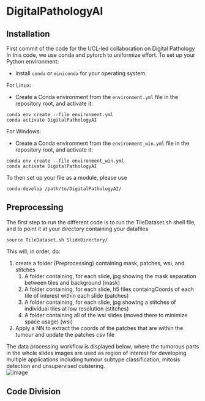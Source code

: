 # DigitalPathologyAI

## Installation
First commit of the code for the UCL-led collaboration on Digital Pathology
In this code, we use conda and pytorch to uniformize effort.
To set up your Python environment:
- Install `conda` or `miniconda` for your operating system.

For Linux:
- Create a Conda environment from the `environment.yml` file in the repository root, and activate it:
```shell script
conda env create --file environment.yml
conda activate DigitalPathologyAI
```
For Windows:
- Create a Conda environment from the `environment_win.yml` file in the repository root, and activate it:
```shell script
conda env create --file environment_win.yml
conda activate DigitalPathologyAI
```

To then set up your file as a module, please use
```shell script
conda-develop /path/to/DigitalPathologyAI/
```

## Preprocessing
The first step to run the different code is to run the TileDataset.sh shell file, and to point it at your directory containing your datafiles
```shell script
source TileDataset.sh SlideDirectory/
```

This will, in order, do:

1. create a folder (Preprocessing) containing mask, patches, wsi, and stitches 
   1. A folder containing, for each slide, jpg showing the mask separation between tiles and background (mask)
   2. A folder containing, for each slide, h5 files containgCoords of each tile of interest within each slide (patches)
   3. A folder containing, for each slide, jpg showing a stitches of individual tiles at low resolution (stitches)
   4. A folder containing all of the wsi slides (moved there to minimize space usage) (wsi)
2. Apply a NN to extract the coords of the patches that are within the tumour and update the patches csv file
	 
The data processing workflow is displayed below, where the tumorous parts in the whole slides images are used as region of interest for developing multiple applications including tumour subtype classification, mitosis detection and unsupervised culstering.  	 
![image](https://user-images.githubusercontent.com/44832648/137453431-ebe11082-40f9-4b23-937e-41a78a5949e1.png)

## Code Division